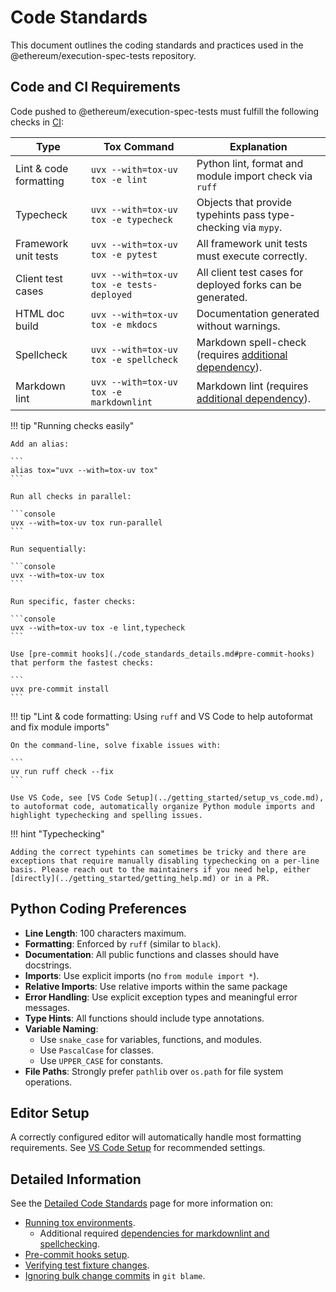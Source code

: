 # Code Standards

This document outlines the coding standards and practices used in the @ethereum/execution-spec-tests repository.

## Code and CI Requirements

Code pushed to @ethereum/execution-spec-tests must fulfill the following checks in [CI](https://github.com/ethereum/execution-spec-tests/actions/workflows/tox_verify.yaml):

| Type                   | Tox Command                               | Explanation                                                                                                  |
| ---------------------- | ----------------------------------------- | ------------------------------------------------------------------------------------------------------------ |
| Lint & code formatting | `uvx --with=tox-uv tox -e lint`           | Python lint, format and module import check via `ruff`                                                       |
| Typecheck              | `uvx --with=tox-uv tox -e typecheck`      | Objects that provide typehints pass type-checking via `mypy`.                                                |
| Framework unit tests   | `uvx --with=tox-uv tox -e pytest`         | All framework unit tests must execute correctly.                                                             |
| Client test cases      | `uvx --with=tox-uv tox -e tests-deployed` | All client test cases for deployed forks can be generated.                                                   |
| HTML doc build         | `uvx --with=tox-uv tox -e mkdocs`         | Documentation generated without warnings.                                                                    |
| Spellcheck             | `uvx --with=tox-uv tox -e spellcheck`     | Markdown spell-check (requires [additional dependency](code_standards_details.md#additional-dependencies)). |
| Markdown lint          | `uvx --with=tox-uv tox -e markdownlint`   | Markdown lint (requires [additional dependency](code_standards_details.md#additional-dependencies)).        |

!!! tip "Running checks easily"

    Add an alias: 
    
    ```
    alias tox="uvx --with=tox-uv tox"
    ```

    Run all checks in parallel:

    ```console
    uvx --with=tox-uv tox run-parallel
    ```

    Run sequentially:

    ```console
    uvx --with=tox-uv tox
    ```

    Run specific, faster checks:

    ```console
    uvx --with=tox-uv tox -e lint,typecheck
    ```

    Use [pre-commit hooks](./code_standards_details.md#pre-commit-hooks) that perform the fastest checks:

    ```
    uvx pre-commit install
    ```

!!! tip "Lint & code formatting: Using `ruff` and VS Code to help autoformat and fix module imports"

    On the command-line, solve fixable issues with:

    ```
    uv run ruff check --fix
    ```

    Use VS Code, see [VS Code Setup](../getting_started/setup_vs_code.md), to autoformat code, automatically organize Python module imports and highlight typechecking and spelling issues.

!!! hint "Typechecking"

    Adding the correct typehints can sometimes be tricky and there are exceptions that require manually disabling typechecking on a per-line basis. Please reach out to the maintainers if you need help, either [directly](../getting_started/getting_help.md) or in a PR.

## Python Coding Preferences

- **Line Length**: 100 characters maximum.
- **Formatting**: Enforced by `ruff` (similar to `black`).
- **Documentation**: All public functions and classes should have docstrings.
- **Imports**: Use explicit imports (no `from module import *`).
- **Relative Imports**: Use relative imports within the same package
- **Error Handling**: Use explicit exception types and meaningful error messages.
- **Type Hints**: All functions should include type annotations.
- **Variable Naming**:
    - Use `snake_case` for variables, functions, and modules.
    - Use `PascalCase` for classes.
    - Use `UPPER_CASE` for constants.
- **File Paths**: Strongly prefer `pathlib` over `os.path` for file system operations.

## Editor Setup

A correctly configured editor will automatically handle most formatting requirements. See [VS Code Setup](./setup_vs_code.md) for recommended settings.

## Detailed Information

See the [Detailed Code Standards](code_standards_details.md) page for more information on:

- [Running tox environments](code_standards_details.md#running-tox-environments).
    - Additional required [dependencies for markdownlint and spellchecking](code_standards_details.md#additional-dependencies).
- [Pre-commit hooks setup](code_standards_details.md#pre-commit-hooks).
- [Verifying test fixture changes](code_standards_details.md#verifying-fixture-changes).
- [Ignoring bulk change commits](code_standards_details.md#ignoring-bulk-change-commits) in `git blame`.
